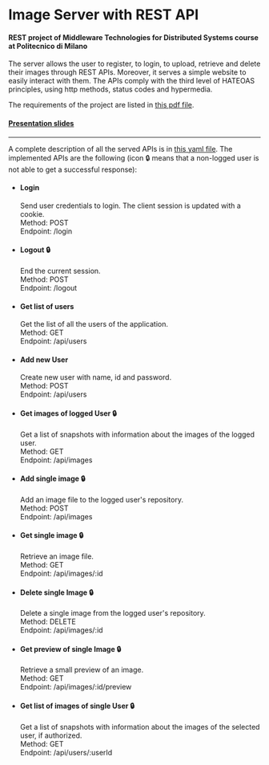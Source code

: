 # Image Server with REST API
#### REST project of Middleware Technologies for Distributed Systems course at Politecnico di Milano

The server allows the user to register, to login, to upload, retrieve and delete their images through REST APIs.
Moreover, it serves a simple website to easily interact with them.
The APIs comply with the third level of HATEOAS principles, using http methods, status codes and hypermedia.

The requirements of the project are listed in [this pdf file](https://github.com/cristiangiann/mtds-project-rest/blob/master/deliverables/requirements.pdf).

#### [Presentation slides](https://github.com/cristiangiann/mtds-project-rest/blob/master/deliverables/presentation.pdf)
---
A complete description of all the served APIs is in [this yaml file](https://github.com/cristiangiann/mtds-project-rest/blob/master/src/main/resources/api_documentation.yaml).
The implemented APIs are the following (icon 🔒 means that a non-logged user is not able to get a successful response):
+ #### Login
  Send user credentials to login. The client session is updated with a cookie.  
  Method: POST  
  Endpoint: /login
+ #### Logout 🔒
  End the current session.  
  Method: POST  
  Endpoint: /logout
+ #### Get list of users
  Get the list of all the users of the application.  
  Method: GET  
  Endpoint: /api/users
+ #### Add new User
  Create new user with name, id and password.  
  Method: POST  
  Endpoint: /api/users
+ #### Get images of logged User 🔒
  Get a list of snapshots with information about the images of the logged user.  
  Method: GET  
  Endpoint: /api/images
+ #### Add single image 🔒
  Add an image file to the logged user's repository.  
  Method: POST  
  Endpoint: /api/images
+ #### Get single image 🔒
  Retrieve an image file.  
  Method: GET  
  Endpoint: /api/images/:id
+ #### Delete single Image 🔒
  Delete a single image from the logged user's repository.  
  Method: DELETE  
  Endpoint: /api/images/:id
+ #### Get preview of single Image 🔒
  Retrieve a small preview of an image.  
  Method: GET  
  Endpoint: /api/images/:id/preview
+ #### Get list of images of single User 🔒
  Get a list of snapshots with information about the images of the selected user, if authorized.  
  Method: GET  
  Endpoint: /api/users/:userId
